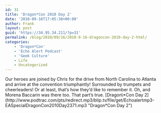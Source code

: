 ```yaml
---
id: 31
title: 'Dragon*Con 2010 Day 2'
date: '2010-09-16T17:05:30+00:00'
author: Frank
layout: post
guid: 'https://34.95.34.211/?p=31'
permalink: /blog/2010/09/16/2010-9-16-dragoncon-2010-day-2-html/
categories:
    - 'Dragon*Con'
    - 'Echo Alert Podcast'
    - 'Geek Culture'
    - Life
    - Uncategorized
---
```


<div src="v5">Our heroes are joined by Chris for the drive from North Carolina to Atlanta and arrive at the convention triumphantly! Surrounded by trumpets and cheerleaders! Or at least, that’s how they’d like to remember it. Oh, and Morena Baccarin was there too. That part’s true. [Dragon\*Con Day 2](http://www.podtrac.com/pts/redirect.mp3/blip.tv/file/get/Echoalertmp3-EASpecialDragonCon2010Day2371.mp3 "Dragon*Con Day 2")

</div>